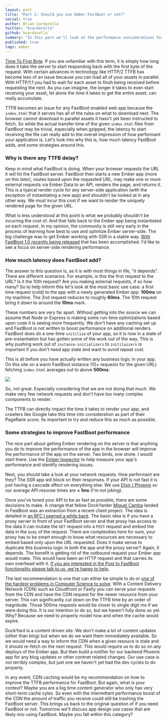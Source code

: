 ```yaml
---
layout: post
title: "Part 2: Should you use Ember FastBoot or not?"
social: true
author: Brian Cardarella
twitter: "bcardarella"
github: bcardarella
summary: "In this part we'll look at the performance considerations for FastBoot and the ROI for your use-case."
published: true
tags: ember
---
```


<a href="https://en.wikipedia.org/wiki/Time_To_First_Byte">Time To First Byte</a>. If you are unfamiliar with this term, it is simply how long does it take the server to start respondnig back with the first byte of the request. With certain advances in technology like HTTP/2 TTFB has become less of an issue because you can load all of your assets in parallel.  With HTTP/1.1 you had to wait for each asset to finsh being received before requesting the next. As you can imagine, the longer it takes to even start receiving your asset, let alone the time it takes to get the entire asset, can really accumulate.

TTFB becomes an issue for any FastBoot enabled web app because the `index.html` that it serves has all of the rules on what to download next. The browser cannot download in parallel assets it hasn't yet been instructed to fetch. So while the actual transfer time of the given `index.html` files from FastBoot may be trivial, especially when gzipped, the latency to start receiving the file can really add to the overall impression of how performant your application is. Let's look into why this is, how much latency FastBoot adds, and some strategies around this.

### Why is there any TTFB delay?

Keep in mind what FastBoot is doing. When your browser requests the URL it will hit the FastBoot server. FastBoot then starts a new Ember app (more on this later), routes based upon the requested URL, may make one or more external requests via Ember Data to an API, renders the page, and returns it. This is a typical render cycle for any server-side application (with the exception of instantiating a new app) and shouldn't be looked at in any other way. We *must* incur this cost if we want to render the uniquely rendered page for the given URL.

What is less understood at this point is what we probably shouldn't be incurring the cost of. And that falls back to the Ember app being instantiated on each request. In my opinion, the community is still very early in the process of learning how best to use and optimize Ember server-side. The big challenge was to get Ember working with SSR in a stable way. <a href="https://emberjs.com/blog/2017/07/19/ember-fastboot-1-0-release.html">With FastBoot 1.0 recently being released</a> that has been accomplished. I'd like to see a focus on server-side rendering performance.

### How much latency does FastBoot add?

The answer to this question is, as it is with most things in life, "it depends". There are different scenarios. For example, is this the first request to the URL? Is it the 10th request? Are you making external requests, if so how many? So to help inform this let's look at the most basic use case: a first time request (cold) to the app with a newly generated Ember app: **100ms** on my machine. The 2nd request reduces to roughly **60ms**. The 10th request bring it down to around the **10ms** mark.

These numbers are very far apart. Without getting into the source we can assume that Node or Express is making some run-time optimizations based upon code it is seeing more frequently. We don't have any caching set up and FastBoot is not written to boost performance on additional renders. FastBoot does do a one-time `initilize` of your app, so it is now in a state of pre-instantiation but has gotten some of the work out of the way. This is why pushing work out of `instance-initializers` to `initilaizers` is important if you don't need app state and want to avoid repeat cost.

This is all before you have actually written any business logic in your app. On this site on a warm FastBoot instance (10+ requests for the given URL) fetching `index.html` averages out to above **500ms**:

![](http://i.imgur.com/qcBJGBK.png)

So, not great. Especially considering that we are not doing that much. We make very few network requests and don't have too many complex components to render.

The TTFB can directly impact the time it takes to render your app, and crawlers like Google take this time into consideration as part of their PageRank score. Its important to try and reduce this as much as possible.

### Some strategies to improve FastBoot performance

The nice part about getting Ember rendering on the server is that anything you do to improve the performance of the app in the browser will improve the performance of the app on the server. Two birds, one stone. I would start there. Use the <a href="https://github.com/emberjs/ember-inspector">Ember Inspector</a> to help measure your app's performance and identify rendering issues.

Next, you should take a look at your network requests. How performant are they? The SSR app will block on their responses. If your API is not fast it is just having a cascade affect on everything else. We use <a href="http://phoenixframework.org/">Elixir / Phoenix</a> so our average API resonse times are **&#60; 1ms** (I'm not joking).

Once you've tuned your API to be as fast as possible, there are some decisions to make. A change that fellow DockYarder <a href="http://twitter.com/MiguelCamba">Miguel Camba</a> landed in FastBoot was an extraction from a recent client project. The idea is detailed in <a href="https://github.com/emberjs/rfcs/pull/185">an RFC I opened a while back</a>. The basic idea is if you have a proxy server in front of your FastBoot server and that proxy has access to the data it can mutate the `GET` request into a `POST` request and embed the data in the `body` of the request. There are complexities here for sure, your proxy has to be smart enough to know what resources are necessary to embed based only upon the URL requested. Does it make sense to duplicate this business logic in both the app and the proxy server? Again, it depends. The benefit is getting rid of the outbound request your Ember app would make. This would have been an HTTP request and that carries its own overhead with it. <a href="https://dockyard.com/contact/hire-us">If you are interested in the Post to FastBoot functionality please talk to us, we're happy to help</a>.

The last recommendation is one that can either be simple to do or <a href="https://martinfowler.com/bliki/TwoHardThings.html">one of the hardest problems in Computer Science to solve</a>. With a Content Delivery Network (CDN) such as Cloudfront or Fastly you can serve your requests from the CDN and have the CDN request for the newer resource from your server. This can significantly cut down on the TTFB time by an order of magnitude. Those 500ms requests would be closer to single digit ms if we were doing this. It is our intention to do so, but we haven't fully done so yet. Why? Because we need to properly model how and when the cache would expire.

DockYard is a content driven site. We don't make a lot of content updates (other than blog) but when we do we want them immediately available. So we would need a way to inform the CDN when a given resouce is stale and it should re-fetch on the next request. This would require us to do so on any deploys of the Ember app. But then build a notifier for our backend Phoenix app for any blog updates or other contnet related changes. Our use case is not terribly complex, but just one we haven't yet had the dev cycles to do properly.

In any event, CDN caching would be my recommendation on how to improve the TTFB performance for FastBoot. But again, what is your context? Maybe you are a big time content generator who only has very short-term cache cyles. So even with the intermittant performance boost of the CDN the amount of traffic you receive could still be trashing the FastBoot server. This brings us back to the original question of if you need FastBoot or not. Tomorrow we'll discuss app design use cases that are likely mis-using FastBoot. Maybe you fall within this category?